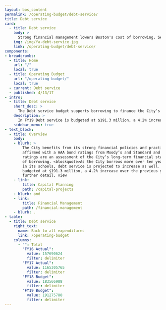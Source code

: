 ```yaml
---
layout: bos_content
permalink: /operating-budget/debt-service/
title: Debt service
card:
  - title: Debt service
    body: >
      Strong financial management lowers Boston's cost of borrowing. See how.
    img: /img/fa-debt-service.jpg
    link: /operating-budget/debt-service/
components:
- breadcrumbs:
  - title: Home
    url: "/"
    local: true
  - title: Operating Budget
    url: "/operating-budget/"
    local: true
  - current: Debt service
  - published: 4/13/17
- intro:
  - title: Debt service
    short_desc: >
      The Debt service budget supports borrowing to finance the City’s capital plan. 
    description: >
      In FY19 Debt service is budgeted at $191.3 million, a 4.2% increase over the previous year.
    sidebar_menu: true
- text_block:
  - title: Overview
    body:
    - blurb: > 
        The City benefits from its strong financial policies and practices and has recently been 
        affirmed with a AAA bond ratings from Moody’s and Standard and Poor’s. Strong bond 
        ratings are an assessment of the City’s long-term financial stability and lower the cost 
        of borrowing. <blockquote>As the City borrows more over ten years to support investments 
        in its schools, debt service is projected to increase as well. In FY19 Debt Service is 
        budgeted at $191.3 million, a 4.2% increase over the previous year. </blockquote> For 
        further detail, view 
    - link:
        title: Capital Planning
        path: /capital-projects
    - blurb: and 
    - link:
        title: Financial Management
        path: /financial-management
    - blurb: .
- table:
  - title: Debt service
    right_text:
      name: Back to all expenditures
      link: /operating-budget
    columns:
      - "": Total
        "FY16 Actual": 
          value: 157690624
          filter: delimiter
        "FY17 Actual": 
          value: 1165305765
          filter: delimiter
        "FY18 Budget": 
          value: 183566988
          filter: delimiter
        "FY19 Budget": 
          value: 191275788
          filter: delimiter
---
```

